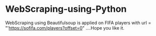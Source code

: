 # WebScraping-using-Python
WebScraping using Beautifulsoup is applied on FIFA players with url = "'https://sofifa.com/players?offset=0" ....Hope you like it.
